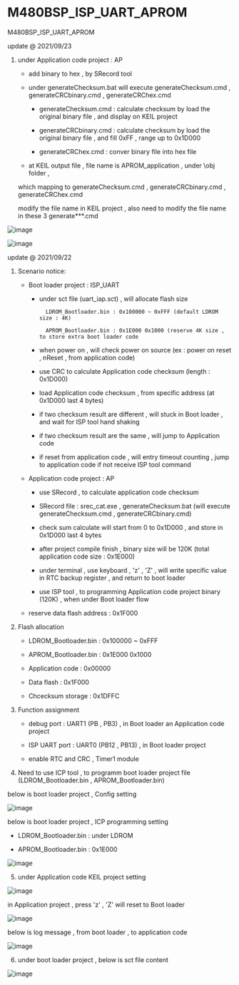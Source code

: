# M480BSP_ISP_UART_APROM
 M480BSP_ISP_UART_APROM

update @ 2021/09/23

1. under Application code project : AP

	- add binary to hex , by SRecord tool 
	
	- under generateChecksum.bat will execute generateChecksum.cmd , generateCRCbinary.cmd , generateCRChex.cmd
	
		- generateChecksum.cmd : calculate checksum by load the original binary file , and display on KEIL project
		
		- generateCRCbinary.cmd : calculate checksum by load the original binary file , and fill 0xFF , range up to 0x1D000
		
		- generateCRChex.cmd : conver binary file into hex file
		
	- at KEIL output file , file name is APROM_application , under \obj folder , 
	
	which mapping to generateChecksum.cmd , generateCRCbinary.cmd , generateCRChex.cmd
	
	modify the file name in KEIL project , also need to modify the file name in these 3 generate***.cmd

![image](https://github.com/released/M480BSP_ISP_UART_APROM/blob/main/APROM_KEIL_output_file.jpg)

![image](https://github.com/released/M480BSP_ISP_UART_APROM/blob/main/APROM_SRecord_cmd_file.jpg)


update @ 2021/09/22

1. Scenario notice:

	- Boot loader project : ISP_UART 
	
		- under sct file (uart_iap.sct) , will allocate flash size 
		
				LDROM_Bootloader.bin : 0x100000 ~ 0xFFF (default LDROM size : 4K)
			
				APROM_Bootloader.bin : 0x1E000 0x1000 (reserve 4K size , to store extra boot loader code 
	
		- when power on , will check power on source (ex : power on reset , nReset , from application code)
	
		- use CRC to calculate Application code checksum (length : 0x1D000)
		
		- load Application code checksum , from specific address (at 0x1D000 last 4 bytes)
		
		- if two checksum result are different , will stuck in Boot loader , and wait for ISP tool hand shaking
		
		- if two checksum result are the same , will jump to Application code

		- if reset from application code , will entry timeout counting , jump to application code if not receive ISP tool command
	
	- Application code project : AP
	
		- use SRecord , to calculate application code checksum 
		
		- SRecord file : srec_cat.exe , generateChecksum.bat (will execute generateChecksum.cmd , generateCRCbinary.cmd)
		
		- check sum calculate will start from 0 to 0x1D000 , and store in 0x1D000 last 4 bytes 
		
		- after project compile finish , binary size will be 120K (total application code size : 0x1E000)
		
		- under terminal , use keyboard , 'z' , 'Z' , will write specific value in RTC backup register , and return to boot loader
		
		- use ISP tool , to programming Application code project binary (120K) , when under Boot loader flow
		
	- reserve data flash address : 0x1F000
	
2. Flash allocation

	- LDROM_Bootloader.bin : 0x100000 ~ 0xFFF
	
	- APROM_Bootloader.bin : 0x1E000 0x1000
	
	- Application code : 0x00000
	
	- Data flash : 0x1F000
	
	- Chcecksum storage : 0x1DFFC

3. Function assignment

	- debug port : UART1 (PB , PB3) , in Boot loader an Application code project
	
	- ISP UART port : UART0 (PB12 , PB13) , in Boot loader project
	
	- enable RTC and CRC , Timer1 module
	
4. Need to use ICP tool , to programm boot loader project file (LDROM_Bootloader.bin , APROM_Bootloader.bin)

below is boot loader project , Config setting 

![image](https://github.com/released/M480BSP_ISP_UART_APROM/blob/main/LDROM_ICP_config.jpg)

below is boot loader project , ICP programming setting 

- LDROM_Bootloader.bin : under LDROM

- APROM_Bootloader.bin : 0x1E000

![image](https://github.com/released/M480BSP_ISP_UART_APROM/blob/main/LDROM_ICP_update.jpg)

5. under Application code KEIL project setting 

![image](https://github.com/released/M480BSP_ISP_UART_APROM/blob/main/APROM_KEIL_checksum_calculate.jpg)

in Application project , press 'z' , 'Z' will reset to Boot loader 

![image](https://github.com/released/M480BSP_ISP_UART_APROM/blob/main/APROM_press_Z.jpg)

below is log message , from boot loader , to application code

![image](https://github.com/released/M480BSP_ISP_UART_APROM/blob/main/boot_from_LDROM_to_APROM.jpg)

6. under boot loader project , below is sct file content

![image](https://github.com/released/M480BSP_ISP_UART_APROM/blob/main/LDROM_KEIL_sct.jpg)



